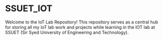 # SSUET_IOT
 Welcome to the IoT Lab Repository! This repository serves as a central hub for storing all my IoT lab work and projects while learning in the IOT lab at SSUET (Sir Syed University of Engineering and Technology).
